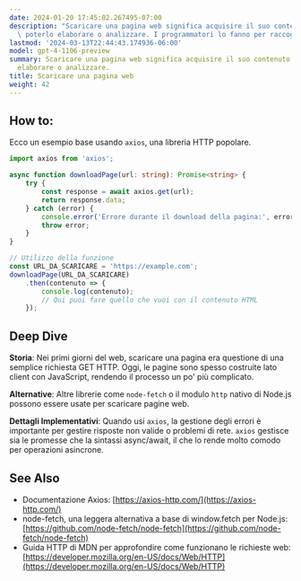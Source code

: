 ```yaml
---
date: 2024-01-20 17:45:02.267495-07:00
description: "Scaricare una pagina web significa acquisire il suo contenuto HTML per\
  \ poterlo elaborare o analizzare. I programmatori lo fanno per raccogliere dati,\u2026"
lastmod: '2024-03-13T22:44:43.174936-06:00'
model: gpt-4-1106-preview
summary: Scaricare una pagina web significa acquisire il suo contenuto HTML per poterlo
  elaborare o analizzare.
title: Scaricare una pagina web
weight: 42
---
```


## How to:
Ecco un esempio base usando `axios`, una libreria HTTP popolare.

```TypeScript
import axios from 'axios';

async function downloadPage(url: string): Promise<string> {
    try {
        const response = await axios.get(url);
        return response.data;
    } catch (error) {
        console.error('Errore durante il download della pagina:', error);
        throw error;
    }
}

// Utilizzo della funzione
const URL_DA_SCARICARE = 'https://example.com';
downloadPage(URL_DA_SCARICARE)
    .then(contenuto => {
        console.log(contenuto);
        // Qui puoi fare quello che vuoi con il contenuto HTML
    });
```

## Deep Dive
**Storia**: Nei primi giorni del web, scaricare una pagina era questione di una semplice richiesta GET HTTP. Oggi, le pagine sono spesso costruite lato client con JavaScript, rendendo il processo un po' più complicato.

**Alternative**: Altre librerie come `node-fetch` o il modulo `http` nativo di Node.js possono essere usate per scaricare pagine web.

**Dettagli Implementativi**: Quando usi `axios`, la gestione degli errori è importante per gestire risposte non valide o problemi di rete. `axios` gestisce sia le promesse che la sintassi async/await, il che lo rende molto comodo per operazioni asincrone.

## See Also
- Documentazione Axios: [https://axios-http.com/](https://axios-http.com/)
- node-fetch, una leggera alternativa a base di window.fetch per Node.js: [https://github.com/node-fetch/node-fetch](https://github.com/node-fetch/node-fetch)
- Guida HTTP di MDN per approfondire come funzionano le richieste web: [https://developer.mozilla.org/en-US/docs/Web/HTTP](https://developer.mozilla.org/en-US/docs/Web/HTTP)
